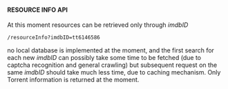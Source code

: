 #### RESOURCE INFO API

At this moment resources can be retrieved only through *imdbID*

`/resourceInfo?imdbID=tt6146586`

no local database is implemented at the moment, and the first search for each new *imdbID* can possibly
take some time to be fetched (due to captcha recognition and general crawling) but subsequent request
on the same *imdbID* should take much less time, due to caching mechanism.
Only Torrent information is returned at the moment.